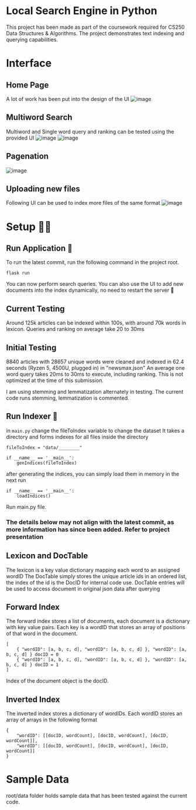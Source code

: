 # Local Search Engine in Python
This project has been made as part of the coursework required for CS250 Data Structures & Algorithms. The project demonstrates text indexing and querying capabilities.

# Interface
## Home Page
A lot of work has been put into the design of the UI
![image](https://user-images.githubusercontent.com/20483712/210053035-1508eb8a-517f-43e4-9381-39d5026bc789.png)

## Multiword Search
Multiword and Single word query and ranking can be tested using the provided UI
![image](https://user-images.githubusercontent.com/20483712/210053056-14c09b0c-ef63-4e39-9798-fa62325fea99.png)
![image](https://user-images.githubusercontent.com/20483712/210053061-d0ce3370-3ea3-4550-9d0e-6aa665708e62.png)

## Pagenation
![image](https://user-images.githubusercontent.com/20483712/210053243-cd1572af-5549-4a27-9fcb-4c37d3a90182.png)

## Uploading new files
Following UI can be used to index more files of the same format
![image](https://user-images.githubusercontent.com/20483712/210053114-efca01ee-8065-40ca-86c3-9040810fbb27.png)

# Setup 👩‍🔬
## Run Application 🚀
To run the latest commit, run the following command in the project root.

```flask run```

You can now perform search queries.
You can also use the UI to add new documents into the index dynamically, no need to restart the server 🥳

## Current Testing
Around 125k articles can be indexed within 100s, with around 70k words in lexicon.
Queries and ranking on average take 20 to 30ms

## Initial Testing

8840 articles with 28657 unique words were cleaned and indexed in 62.4 seconds (Ryzen 5,  4500U, plugged in) in "newsmax.json"
An average one word query takes 20ms to 30ms to execute, including ranking. This is not optimized at the time of this submission.

I am using stemming and lemmatization alternately in testing. The current code runs stemming, lemmatization is commented.

## Run Indexer 📇

in ```main.py```
change the fileToIndex variable to change the dataset
It takes a directory and forms indexes for all files inside the directory

```
fileToIndex = "data/________"

if __name__ == '__main__':
    genIndices(fileToIndex)
```

after generating the indices, you can simply load them in memory in the next run
```
if __name__ == '__main__':
    loadIndices()
```

Run main.py file.

### The details below may not align with the latest commit, as more information has since been added. Refer to project presentation

## Lexicon and DocTable
The lexicon is a key value dictionary mapping each word to an assigned wordID
The DocTable simply stores the unique article ids in an ordered list, the index of the id is the DocID for internal code use. DocTable entries will be used to access document in original json data after querying

## Forward Index
The forward index stores a list of documents, each document is a dictionary with key value pairs.
Each key is a wordID that stores an array of positions of that word in the document.

```
[
    { "wordID": [a, b, c, d], "wordID": [a, b, c, d] }, "wordID": [a, b, c, d] } docID = 0
    { "wordID": [a, b, c, d], "wordID": [a, b, c, d] }, "wordID": [a, b, c, d] } docID = 1
]
```

Index of the document object is the docID.

## Inverted Index
The inverted index stores a dictionary of wordIDs. Each wordID stores an array of arrays in the following format

```
{
    "wordID": [[docID, wordCount], [docID, wordCount], [docID, wordCount]],
    "wordID": [[docID, wordCount], [docID, wordCount], [docID, wordCount]]
}
```

# Sample Data
root/data folder holds sample data that has been tested against the current code.
